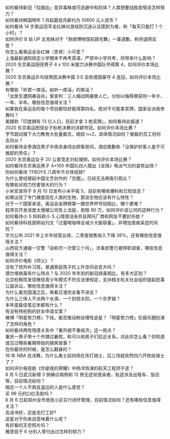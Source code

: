 如何看待新冠「拉姆达」变异毒株或可逃避中和抗体？人类想要战胜疫情该怎样努力？  
如何看待韩国明年 1 月起最低月薪约为 10800 元人民币？  
如何看待 14 岁奥运冠军全红婵对游戏防沉迷认证感到为难，称「每天只能打 1 个小时」？  
如何评价 B 站 UP 主党妹对于「旅顺博物馆前跳宅舞」一事道歉，称将退网反思？  
你怎么看奥运会全红婵（杏哥）小可爱？  
上海最新通知规定小学期末不再考英语，严禁中小学月考，将带来什么影响？  
2020 东京奥运田径男子 4 x 100 米接力决赛中国队夺得第 4，如何评价本场比赛？  
2020 东京奥运乒乓球男团决赛中国 3:0 击败德国豪夺 4 连冠，如何评价本场比赛？  
有哪些「听君一席话，如听一席话」的笑话？  
「女医生遭网暴自杀」案宣判：三人煽动网暴致人亡，分别以侮辱罪获刑一年半、一年、半年。哪些信息值得关注？  
如果我在奥运会的每个项目都恰好能得第四名，绝对不可能拿奖牌，国家会派我参赛吗？  
美媒称「印度拥有 13 亿人口，目前才拿 3 枚奖牌」，如何看待此报道？  
2020 东京奥运田径女子标枪决赛刘诗颖夺冠，如何评价本场比赛？  
字节跳动旗下大力教育大批量裁员，赔偿 n+2，具体情况如何？被裁的员工将何去何从？  
如何看待全季酒店男子半夜赤身闯女顾客房间，酒店致歉称「没保护好客人是不可推卸的责任」？  
2020 东京奥运女子 20 公里竞走刘虹摘铜，如何评价本场比赛？  
如何看待东京奥运男子 4×100 中国队四人摆出《龙珠》龟派气功的姿势出场？  
你如何看待 TFBOYS 八周年不合体视频?  
为什么曾经撑起中国文艺创作的「京圈」，已经无法再吸引观众？  
有哪些对视力伤害很大的行为？  
小米官宣将于 8 月 10 日发布小米平板 5，目前有哪些爆料和已知信息？  
如果出现了专门捕食现在人类的生物，那该生物应该有什么特性？  
对于一个国家来说，奥运会金牌榜第一跟世界杯夺冠相比，哪个更难？  
程序员开发进度太慢被公司告上法庭，索赔 90 万，如何评价该公司的这种行为？  
如何看待小 S 妈妈称小 S 心情很沮丧并且拜托厂商和网友不要封杀她？  
如何看待科技部网站刊文「过量喝咖啡会减少大脑容量」，并增加患痴呆症的风险？  
华为公布 2021 年上半年经营业绩，二季度销售收入下降 38%，还有哪些信息值得关注？  
山西官方通报一交警「自称罚一次管三个月」，涉事民警已被停职调查，哪些信息值得关注？  
如何评价电影《师父》？  
没有了校外补习班，普通家庭孩子的上升空间会变大吗？  
德尔塔病毒有什么特点？与 2020 年年初的新冠病毒相比，有多大区别？  
北京检察院发现微信青少年模式不符合法律规定，支持相关机关社会组织提起民事公益诉讼，哪些信息值得关注？  
为什么看完国漫之后，再看日漫完全看不进去？  
为什么三体人不派两个水滴，一个封锁太阳，一个杀罗辑？  
本年度最佳笔记本都有什么？  
有没有特别狗的好友申请文案？  
微博「明星势力榜」下线，能否推动粉丝理性追星？「明星势力榜」在娱乐圈扮演了怎样的角色？  
如何看待两性情感关系中「重外貌不重经济」这一观点？  
重庆一男子带十个外甥过暑假，称可以和孩子们拉近关系，对此你怎么看？你知道或见过哪些暑期带娃的搞笑故事？  
在你最穷的时候，是怎么翻身的？  
16 年 NBA 总决赛，为什么勇士前四场在吊打骑士，后三场就突然四六开败给骑士了？  
如何评价电视剧《你是我的荣耀》中杨洋饰演的航天工程师于途？  
8 月 5 日武汉新增 3 例确诊病例和 12 例无症状感染者，轨迹涉及出租车、饭店等，目前情况如何？  
暗恋一个人不熟且遥远的人是什么感觉？  
买 99 元的口红丢脸吗？  
8 月 6 日起郑州全市居民小区实行闭环管理，目前情况如何？还有哪些信息值得关注？  
去读书好，还是去打工好?  
追星对于你来说意味着什么呢？  
有好看的天空照片吗？  
雅思低于 6 分的人曾付出过怎样的努力？  
